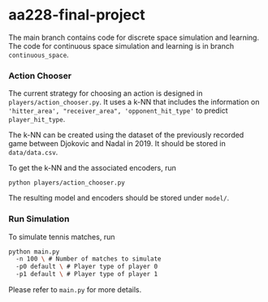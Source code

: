 # aa228-final-project

The main branch contains code for discrete space simulation and learning. The code for continuous space simulation and learning is in branch `continuous_space`.

### Action Chooser
The current strategy for choosing an action is designed in `players/action_chooser.py`. It uses a k-NN that includes the information on `'hitter_area', "receiver_area", 'opponent_hit_type'` to predict `player_hit_type`.

The k-NN can be created using the dataset of the previously recorded game between Djokovic and Nadal in 2019. It should be stored in `data/data.csv`.

To get the k-NN and the associated encoders, run
```
python players/action_chooser.py
```
The resulting model and encoders should be stored under `model/`.

### Run Simulation

To simulate tennis matches, run
```bash
python main.py
  -n 100 \ # Number of matches to simulate
  -p0 default \ # Player type of player 0
  -p1 default \ # Player type of player 1
```
Please refer to  `main.py` for more details.
